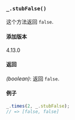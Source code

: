 ### `_.stubFalse()`[​](#_stubfalse "_stubfalse的直接链接")

这个方法返回 `false`.

#### 添加版本

4.13.0

#### 返回

_(boolean)_: 返回 `false`.

#### 例子

```js
_.times(2, _.stubFalse);
// => [false, false]

```